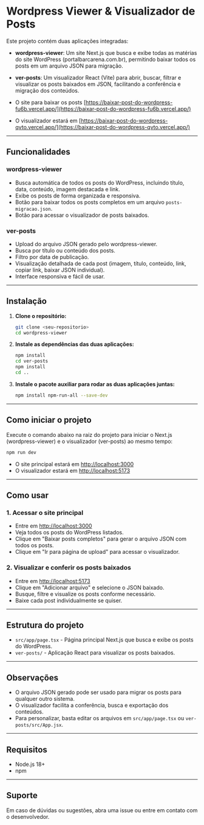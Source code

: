 
# Wordpress Viewer & Visualizador de Posts

Este projeto contém duas aplicações integradas:

- **wordpress-viewer**: Um site Next.js que busca e exibe todas as matérias do site WordPress (portalbarcarena.com.br), permitindo baixar todos os posts em um arquivo JSON para migração.
- **ver-posts**: Um visualizador React (Vite) para abrir, buscar, filtrar e visualizar os posts baixados em JSON, facilitando a conferência e migração dos conteúdos.

- O site para baixar os posts [https://baixar-post-do-wordpress-fu6b.vercel.app/](https://baixar-post-do-wordpress-fu6b.vercel.app/)
- O visualizador estará em [https://baixar-post-do-wordpress-qvto.vercel.app/](https://baixar-post-do-wordpress-qvto.vercel.app/)

---

## Funcionalidades

### wordpress-viewer
- Busca automática de todos os posts do WordPress, incluindo título, data, conteúdo, imagem destacada e link.
- Exibe os posts de forma organizada e responsiva.
- Botão para baixar todos os posts completos em um arquivo `posts-migracao.json`.
- Botão para acessar o visualizador de posts baixados.

### ver-posts
- Upload do arquivo JSON gerado pelo wordpress-viewer.
- Busca por título ou conteúdo dos posts.
- Filtro por data de publicação.
- Visualização detalhada de cada post (imagem, título, conteúdo, link, copiar link, baixar JSON individual).
- Interface responsiva e fácil de usar.

---

## Instalação

1. **Clone o repositório:**
   ```bash
   git clone <seu-repositorio>
   cd wordpress-viewer
   ```

2. **Instale as dependências das duas aplicações:**
   ```bash
   npm install
   cd ver-posts
   npm install
   cd ..
   ```

3. **Instale o pacote auxiliar para rodar as duas aplicações juntas:**
   ```bash
   npm install npm-run-all --save-dev
   ```

---

## Como iniciar o projeto

Execute o comando abaixo na raiz do projeto para iniciar o Next.js (wordpress-viewer) e o visualizador (ver-posts) ao mesmo tempo:

```bash
npm run dev
```

- O site principal estará em [http://localhost:3000](http://localhost:3000)
- O visualizador estará em [http://localhost:5173](http://localhost:5173)

---

## Como usar

### 1. Acessar o site principal
- Entre em [http://localhost:3000](http://localhost:3000)
- Veja todos os posts do WordPress listados.
- Clique em "Baixar posts completos" para gerar o arquivo JSON com todos os posts.
- Clique em "Ir para página de upload" para acessar o visualizador.

### 2. Visualizar e conferir os posts baixados
- Entre em [http://localhost:5173](http://localhost:5173)
- Clique em "Adicionar arquivo" e selecione o JSON baixado.
- Busque, filtre e visualize os posts conforme necessário.
- Baixe cada post individualmente se quiser.

---

## Estrutura do projeto

- `src/app/page.tsx` - Página principal Next.js que busca e exibe os posts do WordPress.
- `ver-posts/` - Aplicação React para visualizar os posts baixados.

---

## Observações

- O arquivo JSON gerado pode ser usado para migrar os posts para qualquer outro sistema.
- O visualizador facilita a conferência, busca e exportação dos conteúdos.
- Para personalizar, basta editar os arquivos em `src/app/page.tsx` ou `ver-posts/src/App.jsx`.

---

## Requisitos

- Node.js 18+
- npm

---

## Suporte

Em caso de dúvidas ou sugestões, abra uma issue ou entre em contato com o desenvolvedor.
